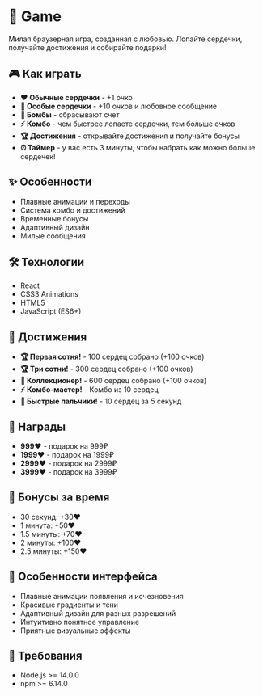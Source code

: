 # 💝 Game
Милая браузерная игра, созданная с любовью. Лопайте сердечки, получайте достижения и собирайте подарки!

## 🎮 Как играть
- **❤️ Обычные сердечки** - +1 очко
- **💖 Особые сердечки** - +10 очков и любовное сообщение
- **🤍 Бомбы** - сбрасывают счет
- **⚡ Комбо** - чем быстрее лопаете сердечки, тем больше очков
- **🏆 Достижения** - открывайте достижения и получайте бонусы
- **⏰ Таймер** - у вас есть 3 минуты, чтобы набрать как можно больше сердечек!

## ✨ Особенности
- Плавные анимации и переходы
- Система комбо и достижений
- Временные бонусы
- Адаптивный дизайн
- Милые сообщения

## 🛠️ Технологии
- React
- CSS3 Animations
- HTML5
- JavaScript (ES6+)

## 🎯 Достижения
- **🏆 Первая сотня!** - 100 сердец собрано (+100 очков)
- **🏆 Три сотни!** - 300 сердец собрано (+100 очков)
- **👑 Коллекционер!** - 600 сердец собрано (+100 очков)
- **⚡ Комбо-мастер!** - Комбо из 10 сердец
- **💨 Быстрые пальчики!** - 10 сердец за 5 секунд

## 🎁 Награды
- **999❤️** - подарок на 999₽
- **1999❤️** - подарок на 1999₽
- **2999❤️** - подарок на 2999₽
- **3999❤️** - подарок на 3999₽

## 🌟 Бонусы за время
- 30 секунд: +30❤️
- 1 минута: +50❤️
- 1.5 минуты: +70❤️
- 2 минуты: +100❤️
- 2.5 минуты: +150❤️

## 🎨 Особенности интерфейса
- Плавные анимации появления и исчезновения
- Красивые градиенты и тени
- Адаптивный дизайн для разных разрешений
- Интуитивно понятное управление
- Приятные визуальные эффекты

## 🔧 Требования
- Node.js >= 14.0.0
- npm >= 6.14.0
